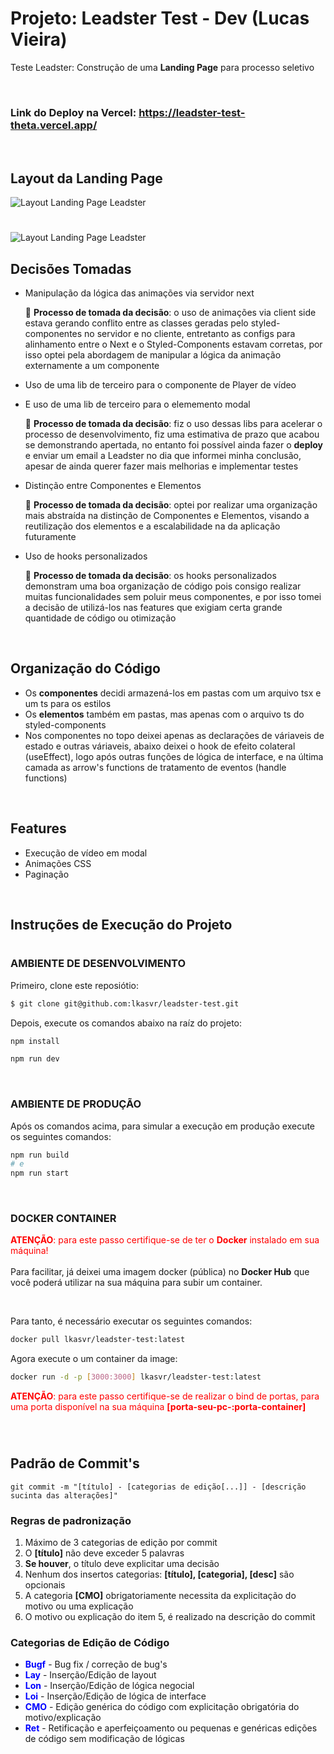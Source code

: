 # **Projeto: Leadster Test - Dev (Lucas Vieira)**
Teste Leadster: Construção de uma <b>Landing Page</b> para processo seletivo

</br>

### Link do Deploy na Vercel: https://leadster-test-theta.vercel.app/

</br>

## Layout da Landing Page

![Layout Landing Page Leadster](./public/Artboard.png)
#
![Layout Landing Page Leadster](./public/Artboard-Video.png)

## Decisões Tomadas

- Manipulação da lógica das animações via servidor next

  📌 **Processo de tomada da decisão**: o uso de animações via client side estava gerando conflito entre as classes geradas pelo styled-componentes no servidor e no cliente, entretanto as configs para alinhamento entre o Next e o Styled-Components estavam corretas, por isso optei pela abordagem de manipular a lógica da animação externamente a um componente

- Uso de uma lib de terceiro para o componente de Player de vídeo
- E uso de uma lib de terceiro para o elememento modal

  📌 **Processo de tomada da decisão**: fiz o uso dessas libs para acelerar o processo de desenvolvimento, fiz uma estimativa de prazo que acabou se demonstrando apertada, no entanto foi possível ainda fazer o **deploy** e enviar um email a Leadster no dia que informei minha conclusão, apesar de ainda querer fazer mais melhorias e implementar testes

- Distinção entre Componentes e Elementos

  📌 **Processo de tomada da decisão**: optei por realizar uma organização mais abstraída na distinção de Componentes e Elementos, visando a reutilização dos elementos e a escalabilidade na da aplicação futuramente

- Uso de hooks personalizados

  📌 **Processo de tomada da decisão**: os hooks personalizados demonstram uma boa organização de código pois consigo realizar muitas funcionalidades sem poluir meus componentes, e por isso tomei a decisão de utilizá-los nas features que exigiam certa grande quantidade de código ou otimização

</br>

## Organização do Código

- Os **componentes** decidi armazená-los em pastas com um arquivo tsx e um ts para os estilos
- Os **elementos** também em pastas, mas apenas com o arquivo ts do styled-components
- Nos componentes no topo deixei apenas as declarações de váriaveis de estado e outras váriaveis, abaixo deixei o hook de efeito colateral (useEffect), logo após outras funções de lógica de interface, e na última camada as arrow's functions de tratamento de eventos (handle functions)

</br>

## Features
- Execução de vídeo em modal
- Animações CSS
- Paginação

</br>

## Instruções de Execução do Projeto

#

### **AMBIENTE DE DESENVOLVIMENTO**

Primeiro, clone este reposiótio:

```bash
$ git clone git@github.com:lkasvr/leadster-test.git
```
Depois, execute os comandos abaixo na raíz do projeto:

```bash
npm install
```

```bash
npm run dev
```

</br>

### **AMBIENTE DE PRODUÇÃO**

Após os comandos acima, para simular a execução em produção execute os seguintes comandos:

```bash
npm run build
# e
npm run start
```

</br>

### **DOCKER CONTAINER**
<span style="color: red">**ATENÇÃO**: para este passo certifique-se de ter o **Docker** instalado em sua máquina! </span>
</br>
</br>
Para facilitar, já deixei uma imagem docker (pública) no **Docker Hub** que você poderá utilizar na sua máquina para subir um container.

</br>

Para tanto, é necessário executar os seguintes comandos:

```bash
docker pull lkasvr/leadster-test:latest
```

Agora execute o um container da image:
```bash
docker run -d -p [3000:3000] lkasvr/leadster-test:latest
```

<span style="color: red">**ATENÇÃO**: para este passo certifique-se de realizar o bind de portas, para uma porta disponível na sua máquina **[porta-seu-pc-:porta-container]** </span>

</br>

#

## Padrão de Commit's

`git commit -m "[título] - [categorias de edição[...]] - [descrição sucinta das alterações]"`

### Regras de padronização
1. Máximo de 3 categorias de edição por commit
2. O **[título]** não deve exceder 5 palavras
3. **Se houver**, o título deve explicitar uma decisão
4. Nenhum dos insertos categorias: **[título], [categoria], [desc]** são opcionais
5. A categoria **[CMO]** obrigatoriamente necessita da explicitação do motivo ou uma explicação
6. O motivo ou explicação do item 5, é realizado na descrição do commit

### Categorias de Edição de Código
* <span style="color: blue">**Bugf**</span> - Bug fix / correção de bug's
* <span style="color: blue">**Lay**</span> - Inserção/Edição de layout
* <span style="color: blue">**Lon**</span> - Inserção/Edição de lógica negocial
* <span style="color: blue">**Loi**</span> - Inserção/Edição de lógica de interface
* <span style="color: blue">**CMO**</span> - Edição genérica do código com explicitação obrigatória do motivo/explicação
* <span style="color: blue">**Ret**</span> - Retificação e aperfeiçoamento ou pequenas e genéricas edições de código sem modificação de lógicas
